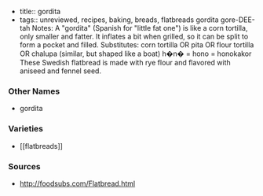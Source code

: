 - title:: gordita
- tags:: unreviewed, recipes, baking, breads, flatbreads
gordita gore-DEE-tah Notes: A "gordita" (Spanish for "little fat one") is like a corn tortilla, only smaller and fatter. It inflates a bit when grilled, so it can be split to form a pocket and filled. Substitutes: corn tortilla OR pita OR flour tortilla OR chalupa (similar, but shaped like a boat) h�n� = hono = honokakor These Swedish flatbread is made with rye flour and flavored with aniseed and fennel seed.

### Other Names

* gordita

### Varieties

* [[flatbreads]]

### Sources
* http://foodsubs.com/Flatbread.html
